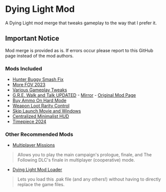 # Dying Light Mod
A Dying Light mod merge that tweaks gameplay to the way that I prefer it.

## Important Notice
Mod merge is provided as is. If errors occur please report to this GitHub page instead of the mod authors.

### Mods Included
- [Hunter Buggy Smash Fix](https://www.nexusmods.com/dyinglight/mods/1382)
- [More FOV 2023](https://www.nexusmods.com/dyinglight/mods/968)
- [Various Gameplay Tweaks](https://www.nexusmods.com/dyinglight/mods/1240)
- [G.R.E. Walk and Talk UPDATED](https://mega.nz/file/NxBXzJDC#uR032SyFwIGg8xinMktiMW3A0xIZNB3D7HUP-5UjuRE) - [Mirror](https://github.com/Biblioklept/dying-light-walk-and-talk-mod) - [Original Mod Page](https://www.nexusmods.com/dyinglight/mods/556?tab=posts)
- [Buy Ammo On Hard Mode](https://www.nexusmods.com/dyinglight/mods/1374)
- [Weapon Loot Rarity Control](https://www.nexusmods.com/dyinglight/mods/430)
- [Skip Launch Movie and Windows](https://www.nexusmods.com/dyinglight/mods/1343)
- [Centralized Minimalist HUD](https://www.nexusmods.com/dyinglight/mods/1333)
- [Timepiece 2024](https://www.nexusmods.com/dyinglight/mods/1100)

### Other Recommended Mods
- [Multiplayer Missions](https://www.nexusmods.com/dyinglight/mods/1116)
> Allows you to play the main campaign's prologue, finale, and The Following DLC's finale in multiplayer (cooperative) mode.
- [Dying Light Mod Loader](https://github.com/12brendon34/DLML)
> Lets you load this .pak file (and any others!) without having to directly replace the game files.
